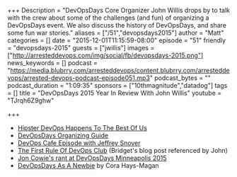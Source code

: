 +++
Description = "DevOpsDays Core Organizer John Willis drops by to talk with the crew about some of the challenges (and fun) of organizing a DevOpsDays event. We also discuss the history of DevOpsDays, and share some fun war stories."
aliases = ["/51","devopsdays2015"]
author = "Matt"
categories = []
date = "2015-12-01T11:15:59-08:00"
episode = "51"
friendly = "devopsdays-2015"
guests = ["jwillis"]
images = ["http://arresteddevops.com/img/social/fb/devopsdays-2015.png"]
news_keywords = []
podcast = "https://media.blubrry.com/arresteddevops/content.blubrry.com/arresteddevops/arrested-devops-podcast-episode051.mp3"
podcast_bytes = ""
podcast_duration = "1:09:35"
sponsors = ["10thmagnitude","datadog"]
tags = []
title = "DevOpsDays 2015 Year In Review With John Willis"
youtube = "TJrqh6Z9ghw"

+++

- [Hipster DevOps Happens To The Best Of Us](http://www.mattstratton.com/devops/hipster-devops-happens-to-the-best-of-us)
- [DevOpsDays Organizing Guide](http://www.devopsdays.org/pages/organizing/)
- [DevOps Cafe Episode with Jeffrey Snover](http://devopscafe.org/show/2012/11/27/devops-cafe-episode-36.html)
- [The First Rule Of DevOps Club](http://bridgetkromhout.com/blog/2014/11/03/the-first-rule-of-devops-club/) (Bridget's blog post referenced by John)
- [Jon Cowie's rant at DevOpsDays Minneapolis 2015](https://youtu.be/pt_qtcfTk3M?t=28m21s)
- [DevOpsDays As A Newbie](http://corainchicago.github.io/blog/me-DevOpsDays.html) by Cora Hays-Magan
